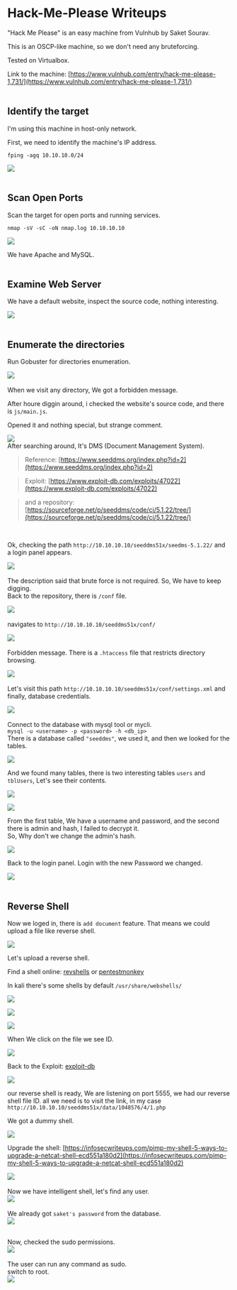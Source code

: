 # Hack-Me-Please Writeups

"Hack Me Please" is an easy machine from Vulnhub by Saket Sourav.

This is an OSCP-like machine, so we don't need any bruteforcing.

Tested on Virtualbox.

Link to the machine: [https://www.vulnhub.com/entry/hack-me-please-1,731/](https://www.vulnhub.com/entry/hack-me-please-1,731/)
<br />
<br />
## Identify the target

I'm using this machine in host-only network.

First, we need to identify the machine's IP address.

`fping -agq 10.10.10.0/24`

![](pics/fping.png)
<br />
<br />
## Scan Open Ports
Scan the target for open ports and running services.

```
nmap -sV -sC -oN nmap.log 10.10.10.10
```
![](pics/nmap.png)

We have Apache and MySQL.
<br />
<br />
## Examine Web Server
We have a default website, inspect the source code, nothing interesting.

![](pics/web1.png)
<br />
<br />
## Enumerate the directories
Run Gobuster for directories enumeration.

![](pics/go1.png)
<br />
<br />
When we visit any directory, We got a forbidden message.

After houre diggin around, i checked the website's source code, and there is `js/main.js`.

Opened it and nothing special, but strange comment.

![](pics/js-main.png)
<br />
After searching around, It's DMS (Document Management System).

> Reference: [https://www.seeddms.org/index.php?id=2](https://www.seeddms.org/index.php?id=2)

> Exploit: [https://www.exploit-db.com/exploits/47022](https://www.exploit-db.com/exploits/47022)

> and a repository: [https://sourceforge.net/p/seeddms/code/ci/5.1.22/tree/](https://sourceforge.net/p/seeddms/code/ci/5.1.22/tree/)
<br />

Ok, checking the path `http://10.10.10.10/seeddms51x/seedms-5.1.22/` and a login panel appears.

![](pics/login1.png)
<br />
<br />
The description said that brute force is not required. So, We have to keep digging.
<br />
Back to the repository, there is `/conf` file.

![](pics/seeddms.png)
<br />
<br />
navigates to `http://10.10.10.10/seeddms51x/conf/`

![](pics/conf.png)
<br />
<br />
Forbidden message. There is a `.htaccess` file that restricts directory browsing.

![](pics/seeddms2.png)
<br />
<br />
Let's visit this path `http://10.10.10.10/seeddms51x/conf/settings.xml` and finally, database credentials.

![](pics/dbcred.png)
<br />
<br />
Connect to the database with mysql tool or mycli.
<br />
`mysql -u <username> -p <password> -h <db_ip>`
<br />
There is a database called `"seeddms"`, we used it, and then we looked for the tables.

![](pics/sql5.png)
<br />

And we found many tables, there is two interesting tables `users` and `tblUsers`, Let's see their contents.

![](pics/sql2.png)

![](pics/sql3.png)
<br />

From the first table, We have a username and password, and the second there is admin and hash, I failed to decrypt it.
<br />
So, Why don't we change the admin's hash.

![](pics/sql4.png)
<br />

Back to the login panel. Login with the new Password we changed.

![](pics/login.png)
<br />
<br />
## Reverse Shell
Now we loged in, there is `add document` feature. That means we could upload a file like reverse shell.

![](pics/rshell.png)
<br />

Let's upload a reverse shell.
<br />

Find a shell online: [revshells](https://www.revshells.com/) or [pentestmonkey](https://pentestmonkey.net/cheat-sheet/shells/reverse-shell-cheat-sheet)
<br />

In kali there's some shells by default `/usr/share/webshells/`

![](pics/phpshell.png)

![](pics/rshell2.png)

![](pics/rshell3.png)
<br />

When We click on the file we see ID.

![](pics/rshell4.png)
<br />

Back to the Exploit: [exploit-db](https://www.exploit-db.com/exploits/47022)

![](pics/edb.png)
<br />

our reverse shell is ready, We are listening on port 5555, we had our reverse shell file ID.
all we need is to visit the link, in my case `http://10.10.10.10/seeddms51x/data/1048576/4/1.php`
<br />

We got a dummy shell.

![](pics/shell.png)
<br />

Upgrade the shell: [https://infosecwriteups.com/pimp-my-shell-5-ways-to-upgrade-a-netcat-shell-ecd551a180d2](https://infosecwriteups.com/pimp-my-shell-5-ways-to-upgrade-a-netcat-shell-ecd551a180d2)
<br />

![](pics/shell2.png)
<br />
<br />
Now we have intelligent shell, let's find any user.
<br />
![](pics/shell3.png)
<br />
<br />
We already got `saket's password` from the database.
<br />
![](pics/user.png)
<br />
<br />

Now, checked the sudo permissions.
<br />
![](pics/user2.png)
<br />
<br />
The user can run any command as sudo. 
<br />
switch to root.
<br />
![](pics/root.png)
